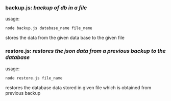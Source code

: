 ### backup.js: *backup of db in a file*
usage: 
```
node backup.js database_name file_name
```
stores the data from the given data base to the given file

### restore.js: *restores the json data from a previous backup to the database*
usage:
```
node restore.js file_name
```
restores the database data stored in given file which is obtained from previous backup
